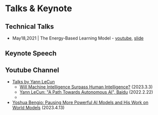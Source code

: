 # Talks & Keynote

Technical Talks 
--- 
* May18,2021 | The Energy-Based Learning Model - [youtube](https://www.youtube.com/watch?v=4lthJd3DNTM), [slide](https://drive.google.com/file/d/1tdn0XvhZtvd1osf424s1wekDMp6vkhJt/view)

Keynote Speech 
---

Youtube Channel
---
* [Talks by Yann LeCun](https://www.youtube.com/playlist?list=PL80I41oVxglK--is17UhoHVosOLFEJzKQ) 
  - [Will Machine Intelligence﻿ Surpass Human Intelligence?](https://www.youtube.com/watch?v=AgLW288bO1Q) (2023.3.3)
  - [Yann LeCun: "A Path Towards Autonomous AI", Baidu](https://www.youtube.com/watch?v=DokLw1tILlw&list=PL80I41oVxglK) (2022.2.22)
  - 
* [Yoshua Bengio: Pausing More Powerful AI Models and His Work on World Models](https://www.youtube.com/watch?v=I5xsDMJMdwo) (2023.4.13)
